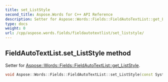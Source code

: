 ```yaml
---
title: set_ListStyle
second_title: Aspose.Words for C++ API Reference
description: Setter for Aspose::Words::Fields::FieldAutoTextList::get_ListStyle. 
type: docs
weight: 0
url: /cpp/aspose.words.fields/fieldautotextlist/set_liststyle/
---
```

## FieldAutoTextList.set_ListStyle method


Setter for [Aspose::Words::Fields::FieldAutoTextList::get_ListStyle](../get_liststyle/).

```cpp
void Aspose::Words::Fields::FieldAutoTextList::set_ListStyle(const System::String &value)
```

